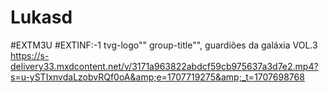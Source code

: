 # Lukasd
#EXTM3U #EXTINF:-1 tvg-logo"" group-title"", guardiões da galáxia VOL.3 https://s-delivery33.mxdcontent.net/v/3171a963822abdcf59cb975637a3d7e2.mp4?s=u-ySTIxnvdaLzobvRQf0oA&amp;e=1707719275&amp;_t=1707698768
